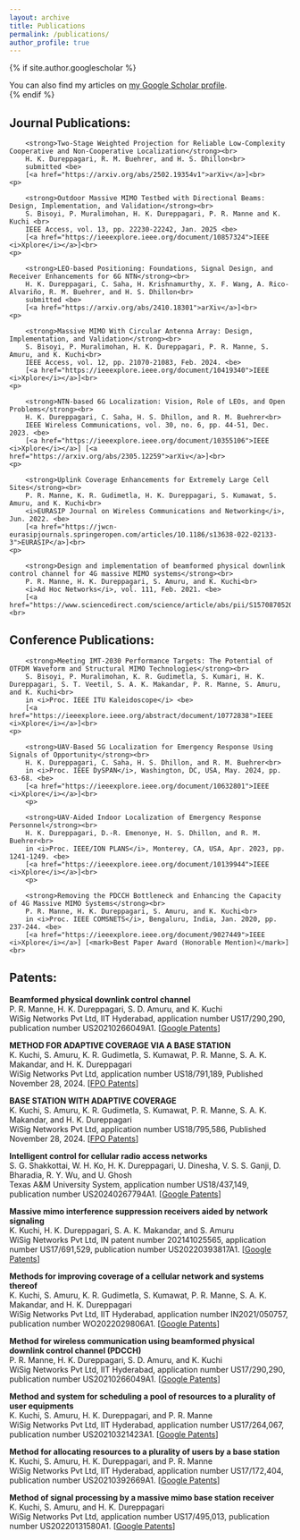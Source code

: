 ```yaml
---
layout: archive
title: Publications
permalink: /publications/
author_profile: true
---
```

<div class="cv">
    <script src="https://kit.fontawesome.com/a076d05399.js"></script>
	
{% if site.author.googlescholar %}
  <div class="wordwrap">You can also find my articles on <a href="https://scholar.google.com/citations?hl=en&user=RIZ4-acAAAAJ">my Google Scholar profile</a>.</div>
{% endif %}
	
<h2> <strong> Journal Publications:</strong> </h2>
	<p>

		<strong>Two-Stage Weighted Projection for Reliable Low-Complexity Cooperative and Non-Cooperative Localization</strong><br>
		H. K. Dureppagari, R. M. Buehrer, and H. S. Dhillon<br>
		submitted <be>
		[<a href="https://arxiv.org/abs/2502.19354v1">arXiv</a>]<br>
	<p>

		<strong>Outdoor Massive MIMO Testbed with Directional Beams: Design, Implementation, and Validation</strong><br>
		S. Bisoyi, P. Muralimohan, H. K. Dureppagari, P. R. Manne and K. Kuchi <br>
		IEEE Access, vol. 13, pp. 22230-22242, Jan. 2025 <be>
		[<a href="https://ieeexplore.ieee.org/document/10857324">IEEE <i>Xplore</i></a>]<br>
  	<p> 

		<strong>LEO-based Positioning: Foundations, Signal Design, and Receiver Enhancements for 6G NTN</strong><br>
		H. K. Dureppagari, C. Saha, H. Krishnamurthy, X. F. Wang, A. Rico-Alvariño, R. M. Buehrer, and H. S. Dhillon<br>
		submitted <be>
		[<a href="https://arxiv.org/abs/2410.18301">arXiv</a>]<br>
  	<p> 

		<strong>Massive MIMO With Circular Antenna Array: Design, Implementation, and Validation</strong><br>
		S. Bisoyi, P. Muralimohan, H. K. Dureppagari, P. R. Manne, S. Amuru, and K. Kuchi<br>
		IEEE Access, vol. 12, pp. 21070-21083, Feb. 2024. <be>
		[<a href="https://ieeexplore.ieee.org/document/10419340">IEEE <i>Xplore</i></a>]<br>
  	<p> 

		<strong>NTN-based 6G Localization: Vision, Role of LEOs, and Open Problems</strong><br>
		H. K. Dureppagari, C. Saha, H. S. Dhillon, and R. M. Buehrer<br>
		IEEE Wireless Communications, vol. 30, no. 6, pp. 44-51, Dec. 2023. <be>
		[<a href="https://ieeexplore.ieee.org/document/10355106">IEEE <i>Xplore</i></a>] [<a href="https://arxiv.org/abs/2305.12259">arXiv</a>]<br>  
  	<p> 

		<strong>Uplink Coverage Enhancements for Extremely Large Cell Sites</strong><br>
		P. R. Manne, K. R. Gudimetla, H. K. Dureppagari, S. Kumawat, S. Amuru, and K. Kuchi<br>
		<i>EURASIP Journal on Wireless Communications and Networking</i>, Jun. 2022. <be>
		[<a href="https://jwcn-eurasipjournals.springeropen.com/articles/10.1186/s13638-022-02133-3">EURASIP</a>]<br>
  	<p> 

		<strong>Design and implementation of beamformed physical downlink control channel for 4G massive MIMO systems</strong><br>
		P. R. Manne, H. K. Dureppagari, S. Amuru, and K. Kuchi<br>
		<i>Ad Hoc Networks</i>, vol. 111, Feb. 2021. <be>
		[<a href="https://www.sciencedirect.com/science/article/abs/pii/S1570870520307034">ELSEVIER</a>]<br>
 

<h2> <strong> Conference Publications:</strong> </h2>
  	<p> 

		<strong>Meeting IMT-2030 Performance Targets: The Potential of OTFDM Waveform and Structural MIMO Technologies</strong><br>
		S. Bisoyi, P. Muralimohan, K. R. Gudimetla, S. Kumari, H. K. Dureppagari, S. T. Veetil, S. A. K. Makandar, P. R. Manne, S. Amuru, and K. Kuchi<br>
		in <i>Proc. IEEE ITU Kaleidoscope</i> <be>
		[<a href="https://ieeexplore.ieee.org/abstract/document/10772838">IEEE <i>Xplore</i></a>]<br>      
  	<p> 

		<strong>UAV-Based 5G Localization for Emergency Response Using Signals of Opportunity</strong><br>
		H. K. Dureppagari, C. Saha, H. S. Dhillon, and R. M. Buehrer<br>
		in <i>Proc. IEEE DySPAN</i>, Washington, DC, USA, May. 2024, pp. 63-68. <be>
		[<a href="https://ieeexplore.ieee.org/document/10632801">IEEE <i>Xplore</i></a>]<br>
    	<p> 

		<strong>UAV-Aided Indoor Localization of Emergency Response Personnel</strong><br>
		H. K. Dureppagari, D.-R. Emenonye, H. S. Dhillon, and R. M. Buehrer<br>
		in <i>Proc. IEEE/ION PLANS</i>, Monterey, CA, USA, Apr. 2023, pp. 1241-1249. <be>
		[<a href="https://ieeexplore.ieee.org/document/10139944">IEEE <i>Xplore</i></a>]<br>
      	<p> 

		<strong>Removing the PDCCH Bottleneck and Enhancing the Capacity of 4G Massive MIMO Systems</strong><br>
		P. R. Manne, H. K. Dureppagari, S. Amuru, and K. Kuchi<br>
		in <i>Proc. IEEE COMSNETS</i>, Bengaluru, India, Jan. 2020, pp. 237-244. <be>
		[<a href="https://ieeexplore.ieee.org/document/9027449">IEEE <i>Xplore</i></a>] [<mark>Best Paper Award (Honorable Mention)</mark>]<br>
  
<h2> <strong>Patents:</strong> </h2>
	<p>
	       <strong> Beamformed physical downlink control channel</strong><br>
		       P. R. Manne, H. K. Dureppagari, S. D. Amuru, and K. Kuchi <br> 
		WiSig Networks Pvt Ltd, IIT Hyderabad, application number US17/290,290, publication number US20210266049A1. <be>
		[<a href="https://patents.google.com/patent/US20250039875A1/en">Google Patents</a>]<br>
	<p>
	       <strong> METHOD FOR ADAPTIVE COVERAGE VIA A BASE STATION </strong><br>
		       K. Kuchi, S. Amuru, K. R. Gudimetla, S. Kumawat, P. R. Manne, S. A. K. Makandar, and H. K. Dureppagari <br> 
		WiSig Networks Pvt Ltd, application number US18/791,189, Published November 28, 2024. <be>
		[<a href="https://www.freepatentsonline.com/y2024/0397438.html">FPO Patents</a>]<br>
	<p>
	       <strong> BASE STATION WITH ADAPTIVE COVERAGE </strong><br>
		       K. Kuchi, S. Amuru, K. R. Gudimetla, S. Kumawat, P. R. Manne, S. A. K. Makandar, and H. K. Dureppagari <br> 
		WiSig Networks Pvt Ltd, application number US18/795,586, Published November 28, 2024. <be>
		[<a href="https://www.freepatentsonline.com/y2024/0397439.html">FPO Patents</a>]<br>  
  	<p>
	       <strong> Intelligent control for cellular radio access networks </strong><br>
		       S. G. Shakkottai, W. H. Ko, H. K. Dureppagari, U. Dinesha, V. S. S. Ganji, D. Bharadia, R. Y. Wu, and U. Ghosh <br> 
		Texas A&M University System, application number US18/437,149, publication number US20240267794A1. <be>
		[<a href="https://patents.google.com/patent/US20240267794A1/en">Google Patents</a>]<br>
  	<p>
	       <strong> Massive mimo interference suppression receivers aided by network signaling</strong><br>
		       K. Kuchi, H. K. Dureppagari, S. A. K. Makandar, and S. Amuru <br> 
		WiSig Networks Pvt Ltd, IN patent number 202141025565, application number US17/691,529, publication number US20220393817A1. <be>
		[<a href="https://patents.google.com/patent/US20220393817A1/en">Google Patents</a>]<br>
  	<p>
	       <strong> Methods for improving coverage of a cellular network and systems thereof</strong><br>
		       K. Kuchi, S. Amuru, K. R. Gudimetla, S. Kumawat, P. R. Manne, S. A. K. Makandar, and H. K. Dureppagari <br> 
		WiSig Networks Pvt Ltd, IIT Hyderabad, application number IN2021/050757, publication number WO2022029806A1. <be>
		[<a href="https://patents.google.com/patent/WO2022029806A1/en">Google Patents</a>]<br>
  	<p>
	       <strong> Method for wireless communication using beamformed physical downlink control channel (PDCCH)</strong><br>
		       P. R. Manne, H. K. Dureppagari, S. D. Amuru, and K. Kuchi <br> 
		WiSig Networks Pvt Ltd, IIT Hyderabad, application number US17/290,290, publication number US20210266049A1. <be>
			[<a href="https://patents.google.com/patent/US20210392669A1/en">Google Patents</a>]<br>
  	<p>
	       <strong> Method and system for scheduling a pool of resources to a plurality of user equipments</strong><br>
		       K. Kuchi, S. Amuru, H. K. Dureppagari, and P. R. Manne <br> 
		WiSig Networks Pvt Ltd, IIT Hyderabad, application number US17/264,067, publication number US20210321423A1. <be>
			[<a href="https://patents.google.com/patent/US20210321423A1/en">Google Patents</a>]<br>
    	<p>
	       <strong> Method for allocating resources to a plurality of users by a base station</strong><br>
		       K. Kuchi, S. Amuru, H. K. Dureppagari, and P. R. Manne <br> 
		WiSig Networks Pvt Ltd, IIT Hyderabad, application number US17/172,404, publication number US20210392669A1. <be>
		[<a href="https://patents.google.com/patent/US20210266049A1/en">Google Patents</a>]<br>
    	<p>
	       <strong> Method of signal processing by a massive mimo base station receiver</strong><br>
		       K. Kuchi, S. Amuru, and H. K. Dureppagari <br> 
		WiSig Networks Pvt Ltd, application number US17/495,013, publication number US20220131580A1. <be> 
		[<a href="https://patents.google.com/patent/US20220416859A1/en">Google Patents</a>]<br>  
